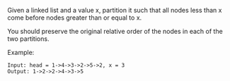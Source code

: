 Given a linked list and a value x, partition it such that all nodes less than x come before nodes greater than or equal to x.

You should preserve the original relative order of the nodes in each of the two partitions.

Example:
```
Input: head = 1->4->3->2->5->2, x = 3
Output: 1->2->2->4->3->5
```
